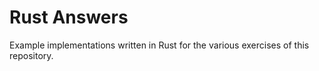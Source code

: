 # Rust Answers

Example implementations written in Rust for the various exercises of this
repository.
